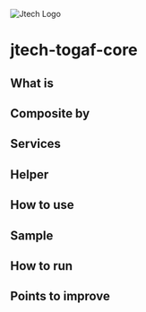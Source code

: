 ![Jtech Logo](http://www.jtech.com.br/wp-content/uploads/2015/06/logo.png)

# jtech-togaf-core

## What is

## Composite by

## Services

## Helper

## How to use

## Sample

## How to run

## Points to improve